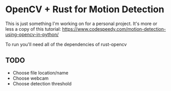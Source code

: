# OpenCV + Rust for Motion Detection

This is just something I'm working on for a personal project. It's more or less
a copy of this tutorial: https://www.codespeedy.com/motion-detection-using-opencv-in-python/

To run you'll need all of the dependencies of rust-opencv

## TODO

- Choose file location/name
- Choose webcam
- Choose detection threshold
